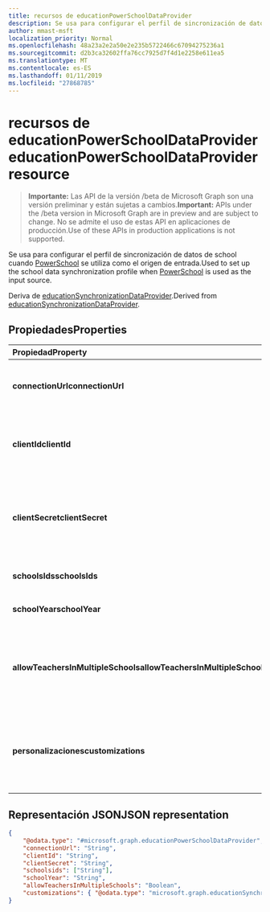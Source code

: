 ```yaml
---
title: recursos de educationPowerSchoolDataProvider
description: Se usa para configurar el perfil de sincronización de datos de school cuando PowerSchool se utiliza como el origen de entrada.
author: mmast-msft
localization_priority: Normal
ms.openlocfilehash: 48a23a2e2a50e2e235b5722466c67094275236a1
ms.sourcegitcommit: d2b3ca32602ffa76cc7925d7f4d1e2258e611ea5
ms.translationtype: MT
ms.contentlocale: es-ES
ms.lasthandoff: 01/11/2019
ms.locfileid: "27868785"
---
```

# <a name="educationpowerschooldataprovider-resource"></a><span data-ttu-id="a7188-103">recursos de educationPowerSchoolDataProvider</span><span class="sxs-lookup"><span data-stu-id="a7188-103">educationPowerSchoolDataProvider resource</span></span>

> <span data-ttu-id="a7188-104">**Importante:** Las API de la versión /beta de Microsoft Graph son una versión preliminar y están sujetas a cambios.</span><span class="sxs-lookup"><span data-stu-id="a7188-104">**Important:** APIs under the /beta version in Microsoft Graph are in preview and are subject to change.</span></span> <span data-ttu-id="a7188-105">No se admite el uso de estas API en aplicaciones de producción.</span><span class="sxs-lookup"><span data-stu-id="a7188-105">Use of these APIs in production applications is not supported.</span></span>

<span data-ttu-id="a7188-106">Se usa para configurar el perfil de sincronización de datos de school cuando [PowerSchool](https://www.powerschool.com/solutions/student-information-system-sis/) se utiliza como el origen de entrada.</span><span class="sxs-lookup"><span data-stu-id="a7188-106">Used to set up the school data synchronization profile when [PowerSchool](https://www.powerschool.com/solutions/student-information-system-sis/) is used as the input source.</span></span>

<span data-ttu-id="a7188-107">Deriva de [educationSynchronizationDataProvider](educationsynchronizationdataprovider.md).</span><span class="sxs-lookup"><span data-stu-id="a7188-107">Derived from [educationSynchronizationDataProvider](educationsynchronizationdataprovider.md).</span></span>

## <a name="properties"></a><span data-ttu-id="a7188-108">Propiedades</span><span class="sxs-lookup"><span data-stu-id="a7188-108">Properties</span></span>

| <span data-ttu-id="a7188-109">Propiedad</span><span class="sxs-lookup"><span data-stu-id="a7188-109">Property</span></span> | <span data-ttu-id="a7188-110">Tipo</span><span class="sxs-lookup"><span data-stu-id="a7188-110">Type</span></span> | <span data-ttu-id="a7188-111">Description</span><span class="sxs-lookup"><span data-stu-id="a7188-111">Description</span></span> |
|:-|:-|:-|
| <span data-ttu-id="a7188-112">**connectionUrl**</span><span class="sxs-lookup"><span data-stu-id="a7188-112">**connectionUrl**</span></span> | <span data-ttu-id="a7188-113">Cadena</span><span class="sxs-lookup"><span data-stu-id="a7188-113">String</span></span> | <span data-ttu-id="a7188-114">La dirección URL de conexión a la instancia de PowerSchool.</span><span class="sxs-lookup"><span data-stu-id="a7188-114">The connection URL to the PowerSchool instance.</span></span> |
| <span data-ttu-id="a7188-115">**clientId**</span><span class="sxs-lookup"><span data-stu-id="a7188-115">**clientId**</span></span> | <span data-ttu-id="a7188-116">Cadena</span><span class="sxs-lookup"><span data-stu-id="a7188-116">String</span></span> |  <span data-ttu-id="a7188-117">El identificador de cliente que se usa para conectarse a PowerSchool.</span><span class="sxs-lookup"><span data-stu-id="a7188-117">The client ID used to connect to PowerSchool.</span></span> |
| <span data-ttu-id="a7188-118">**clientSecret**</span><span class="sxs-lookup"><span data-stu-id="a7188-118">**clientSecret**</span></span> | <span data-ttu-id="a7188-119">Cadena</span><span class="sxs-lookup"><span data-stu-id="a7188-119">String</span></span> |  <span data-ttu-id="a7188-120">El secreto de cliente para autenticar la conexión a la instancia de PowerSchool.</span><span class="sxs-lookup"><span data-stu-id="a7188-120">The client secret to authenticate the connection to the PowerSchool instance.</span></span> |
| <span data-ttu-id="a7188-121">**schoolsIds**</span><span class="sxs-lookup"><span data-stu-id="a7188-121">**schoolsIds**</span></span> | <span data-ttu-id="a7188-122">Colección String</span><span class="sxs-lookup"><span data-stu-id="a7188-122">String collection</span></span> |  <span data-ttu-id="a7188-123">La lista de escuelas para sincronizar.</span><span class="sxs-lookup"><span data-stu-id="a7188-123">The list of schools to sync.</span></span> |
| <span data-ttu-id="a7188-124">**schoolYear**</span><span class="sxs-lookup"><span data-stu-id="a7188-124">**schoolYear**</span></span> | <span data-ttu-id="a7188-125">Cadena</span><span class="sxs-lookup"><span data-stu-id="a7188-125">String</span></span> |  <span data-ttu-id="a7188-126">El año escolar para sincronizar.</span><span class="sxs-lookup"><span data-stu-id="a7188-126">The school year to sync.</span></span> |
| <span data-ttu-id="a7188-127">**allowTeachersInMultipleSchools**</span><span class="sxs-lookup"><span data-stu-id="a7188-127">**allowTeachersInMultipleSchools**</span></span> | <span data-ttu-id="a7188-128">Booleano</span><span class="sxs-lookup"><span data-stu-id="a7188-128">Boolean</span></span> |  <span data-ttu-id="a7188-129">Indica si el origen tiene varios identificadores para un solo alumno o profesor.</span><span class="sxs-lookup"><span data-stu-id="a7188-129">Indicates whether the source has multiple identifiers for a single student or teacher.</span></span> |
| <span data-ttu-id="a7188-130">**personalizaciones**</span><span class="sxs-lookup"><span data-stu-id="a7188-130">**customizations**</span></span> | [<span data-ttu-id="a7188-131">educationSynchronizationCustomizations</span><span class="sxs-lookup"><span data-stu-id="a7188-131">educationSynchronizationCustomizations</span></span>](educationsynchronizationcustomizations.md) | <span data-ttu-id="a7188-132">Personalización opcional que se aplicará a los perfiles de sincronización.</span><span class="sxs-lookup"><span data-stu-id="a7188-132">Optional customization to be applied to the synchronization profile.</span></span>|

## <a name="json-representation"></a><span data-ttu-id="a7188-133">Representación JSON</span><span class="sxs-lookup"><span data-stu-id="a7188-133">JSON representation</span></span>
<!-- {
  "blockType": "resource",
  "optionalProperties": [

  ],
  "@odata.type": "#microsoft.graph.educationPowerSchoolDataProvider"
}-->

```json
{
    "@odata.type": "#microsoft.graph.educationPowerSchoolDataProvider",
    "connectionUrl": "String",
    "clientId": "String",
    "clientSecret": "String",
    "schoolsids": ["String"],
    "schoolYear": "String",
    "allowTeachersInMultipleSchools": "Boolean",
    "customizations": { "@odata.type": "microsoft.graph.educationSynchronizationCustomizations" }
}
```

